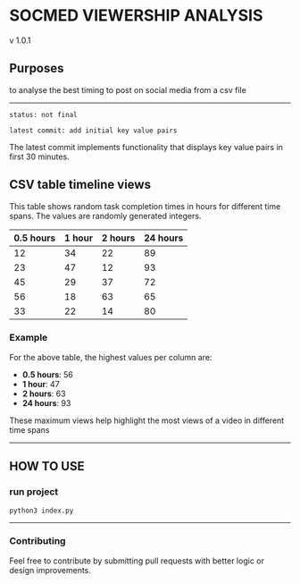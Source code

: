 # SOCMED VIEWERSHIP ANALYSIS

v 1.0.1

## Purposes

to analyse the best timing to post on social media from a csv file

<hr>

`status: not final`

`latest commit: add initial key value pairs`

The latest commit implements functionality that displays key value pairs in first 30 minutes.

## CSV table timeline views

This table shows random task completion times in hours for different time spans. The values are randomly generated integers.

| 0.5 hours | 1 hour | 2 hours | 24 hours |
| --------- | ------ | ------- | -------- |
| 12        | 34     | 22      | 89       |
| 23        | 47     | 12      | 93       |
| 45        | 29     | 37      | 72       |
| 56        | 18     | 63      | 65       |
| 33        | 22     | 14      | 80       |

### Example

For the above table, the highest values per column are:

- **0.5 hours**: 56
- **1 hour**: 47
- **2 hours**: 63
- **24 hours**: 93

These maximum views help highlight the most views of a video in different time spans

<hr>

## HOW TO USE

### run project

`python3 index.py`

<hr>

### Contributing

Feel free to contribute by submitting pull requests with better logic or design improvements.
